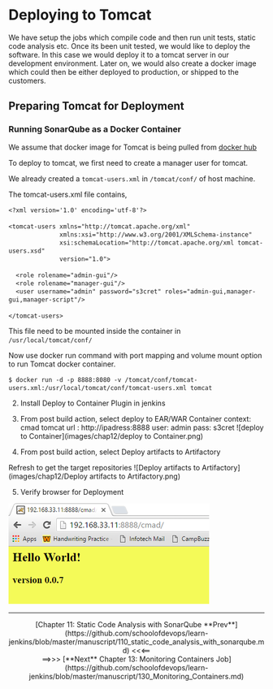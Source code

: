# Deploying to Tomcat

We have setup the jobs which compile code and then run unit tests, static code analysis etc. Once its been unit tested, we would like to deploy the software. In this case we would deploy it to a tomcat server in our development environment. Later on, we would also create a docker image which could then be either deployed to production, or shipped to the customers.


## Preparing Tomcat for Deployment

### Running SonarQube as a Docker Container

We assume that docker image for Tomcat is being pulled from [docker hub](https://hub.docker.com/_/tomcat/)

To deploy to tomcat, we first need to create a manager user for tomcat.

We already created a `tomcat-users.xml` in `/tomcat/conf/` of host machine.

The tomcat-users.xml file contains,

```
<?xml version='1.0' encoding='utf-8'?>

<tomcat-users xmlns="http://tomcat.apache.org/xml"
              xmlns:xsi="http://www.w3.org/2001/XMLSchema-instance"
              xsi:schemaLocation="http://tomcat.apache.org/xml tomcat-users.xsd"
              version="1.0">

  <role rolename="admin-gui"/>
  <role rolename="manager-gui"/>
  <user username="admin" password="s3cret" roles="admin-gui,manager-gui,manager-script"/>

</tomcat-users>
```

This file need to be mounted inside the container in `/usr/local/tomcat/conf/`

Now use docker run command with port mapping and volume mount option to run Tomcat docker container.

```
$ docker run -d -p 8888:8080 -v /tomcat/conf/tomcat-users.xml:/usr/local/tomcat/conf/tomcat-users.xml tomcat
```

2. Install Deploy to Container Plugin in jenkins
3. From post build action, select deploy to EAR/WAR Container
     context: cmad
     tomcat url : http://ipadress:8888
     user: admin
     pass: s3cret
![deploy to Container](images/chap12/deploy to Container.png)

4. From post build action, select Deploy artifacts to Artifactory

  Refresh to get the target repositories
![Deploy artifacts to Artifactory](images/chap12/Deploy artifacts to Artifactory.png)

5. Verify browser for Deployment

  ![Deployment](images/chap12/Deployment.png)

  ----
  <center>[Chapter 11: Static Code Analysis with SonarQube
   **Prev**](https://github.com/schoolofdevops/learn-jenkins/blob/master/manuscript/110_static_code_analysis_with_sonarqube.md) <<<==

  <center>==>>> [**Next** Chapter 13: Monitoring Containers Job](https://github.com/schoolofdevops/learn-jenkins/blob/master/manuscript/130_Monitoring_Containers.md)
